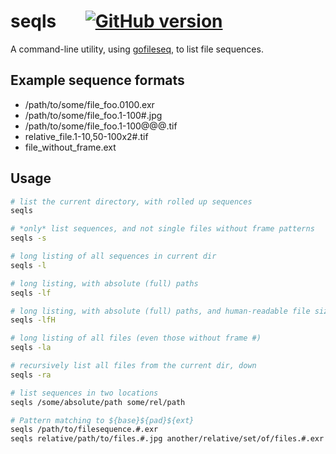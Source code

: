 seqls &nbsp;&nbsp;&nbsp;&nbsp;&nbsp;&nbsp;[![GitHub version](https://badge.fury.io/gh/justinfx%2Fgofileseq.svg)](https://github.com/justinfx/gofileseq/releases/latest)
========

A command-line utility, using [gofileseq](https://github.com/justinfx/gofileseq), to list file sequences.

Example sequence formats
---------------------------------

* /path/to/some/file_foo.0100.exr
* /path/to/some/file_foo.1-100#.jpg
* /path/to/some/file_foo.1-100@@@.tif
* relative_file.1-10,50-100x2#.tif
* file_without_frame.ext

Usage
---------

```bash
# list the current directory, with rolled up sequences
seqls

# *only* list sequences, and not single files without frame patterns
seqls -s 

# long listing of all sequences in current dir
seqls -l

# long listing, with absolute (full) paths
seqls -lf

# long listing, with absolute (full) paths, and human-readable file sizes
seqls -lfH

# long listing of all files (even those without frame #)
seqls -la

# recursively list all files from the current dir, down
seqls -ra

# list sequences in two locations 
seqls /some/absolute/path some/rel/path

# Pattern matching to ${base}${pad}${ext}
seqls /path/to/filesequence.#.exr 
seqls relative/path/to/files.#.jpg another/relative/set/of/files.#.exr
```
